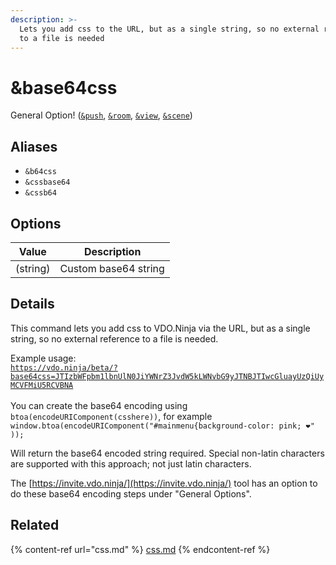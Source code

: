 ```yaml
---
description: >-
  Lets you add css to the URL, but as a single string, so no external reference
  to a file is needed
---
```


# \&base64css

General Option! ([`&push`](../../source-settings/push.md), [`&room`](../../general-settings/room.md), [`&view`](../view-parameters/view.md), [`&scene`](../view-parameters/scene.md))

## Aliases

* `&b64css`
* `&cssbase64`
* `&cssb64`

## Options

| Value    | Description          |
| -------- | -------------------- |
| (string) | Custom base64 string |

## Details

This command lets you add css to VDO.Ninja via the URL, but as a single string, so no external reference to a file is needed.&#x20;

Example usage:\
[`https://vdo.ninja/beta/?base64css=JTIzbWFpbm1lbnUlN0JiYWNrZ3JvdW5kLWNvbG9yJTNBJTIwcGluayUzQiUyMCVFMiU5RCVBNA`](https://vdo.ninja/beta/?base64css=JTIzbWFpbm1lbnUlN0JiYWNrZ3JvdW5kLWNvbG9yJTNBJTIwcGluayUzQiUyMCVFMiU5RCVBNA)\
\
You can create the base64 encoding using `btoa(encodeURIComponent(csshere))`, for example `window.btoa(encodeURIComponent("#mainmenu{background-color: pink; ❤" ));`

Will return the base64 encoded string required. Special non-latin characters are supported with this approach; not just latin characters.

The [https://invite.vdo.ninja/](https://invite.vdo.ninja/) tool has an option to do these base64 encoding steps under "General Options".

## Related

{% content-ref url="css.md" %}
[css.md](css.md)
{% endcontent-ref %}
